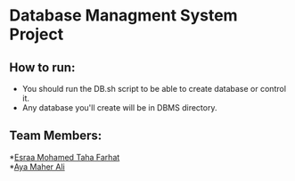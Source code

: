 # Database Managment System Project
 
## How to run:
- You should run the DB.sh script to be able to create database or control it.
- Any database you'll create will be in DBMS directory.

## Team Members:
*[Esraa Mohamed Taha Farhat](https://www.linkedin.com/in/esraa-farhat) <br>
*[Aya Maher Ali](https://www.linkedin.com/in/ayamaher) <br>

